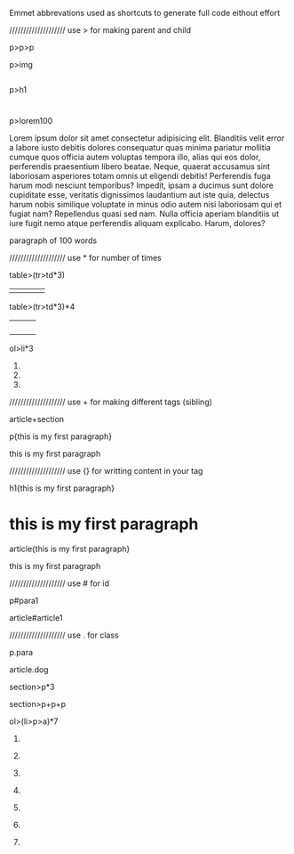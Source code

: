  Emmet abbrevations used as shortcuts to generate full code eithout effort
 
 ////////////////////    use > for making parent and child 

 p>p>p
 <p>
        <p>
            <p></p>
        </p>
    </p>



p>img
<p><img src="" alt=""></p>



p>h1
 <p>
    <h1></h1>
 </p>


p>lorem100
<p>Lorem ipsum dolor sit amet consectetur adipisicing elit. Blanditiis velit error a labore iusto debitis dolores consequatur quas minima pariatur mollitia cumque quos officia autem voluptas tempora illo, alias qui eos dolor, perferendis praesentium libero beatae. Neque, quaerat accusamus sint laboriosam asperiores totam omnis ut eligendi debitis! Perferendis fuga harum modi nesciunt temporibus? Impedit, ipsam a ducimus sunt dolore cupiditate esse, veritatis dignissimos laudantium aut iste quia, delectus harum nobis similique voluptate in minus odio autem nisi laboriosam qui et fugiat nam? Repellendus quasi sed nam. Nulla officia aperiam blanditiis ut iure fugit nemo atque perferendis aliquam explicabo. Harum, dolores?</p>
paragraph of 100 words


////////////////////    use * for number of times

table>(tr>td*3)
<table>
        <tr>
            <td></td>
            <td></td>
            <td></td>
            <td></td>
        </tr>
    </table>



   table>(tr>td*3)*4
    <table>
        <tr>
            <td></td>
            <td></td>
            <td></td>
        </tr>
        <tr>
            <td></td>
            <td></td>
            <td></td>
        </tr>
        <tr>
            <td></td>
            <td></td>
            <td></td>
        </tr>
        <tr>
            <td></td>
            <td></td>
            <td></td>
        </tr>
    </table>



  ol>li*3
 <ol>
          <li></li>
          <li></li>
          <li></li>
        </ol>


////////////////////    use + for making different tags (sibling)

 article+section
 <article></article>
 <section></section>


 p{this is my first paragraph}
  <p>this is my first paragraph</p>


////////////////////    use {} for writting content in your tag

 h1{this is my first paragraph}
  <h1>this is my first paragraph</h1>

  article{this is my first paragraph}
  <article>this is my first paragraph</article>


////////////////////    use # for id

p#para1
<p id="para1"></p>

article#article1
<article id="article1"></article>



////////////////////    use . for class  

p.para
<p class="para"></p>

article.dog
<article class="dog"></article>


section>p*3
<section>
        <p></p>
        <p></p>
        <p></p>
    </section>

section>p+p+p
 <section>
        <p></p>
        <p></p>
        <p></p>
    </section>


ol>(li>p>a)*7
     <ol>
        <li>
          <p><a href=""></a></p>
        </li>
        <li>
          <p><a href=""></a></p>
        </li>
        <li>
          <p><a href=""></a></p>
        </li>
        <li>
          <p><a href=""></a></p>
        </li>
        <li>
          <p><a href=""></a></p>
        </li>
        <li>
          <p><a href=""></a></p>
        </li>
        <li>
          <p><a href=""></a></p>
        </li>
      </ol>




























